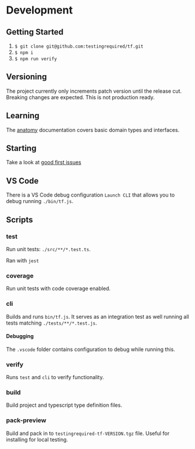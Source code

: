 # Development

## Getting Started

1. `$ git clone git@github.com:testingrequired/tf.git`
2. `$ npm i`
3. `$ npm run verify`

## Versioning

The project currently only increments patch version until the release cut. Breaking changes are expected. This is not production ready.

## Learning

The [anatomy](ANATOMY.md) documentation covers basic domain types and interfaces.

## Starting

Take a look at [good first issues](https://github.com/testingrequired/tf/issues?q=is%3Aissue+is%3Aopen+label%3A%22good+first+issue%22)

## VS Code

There is a VS Code debug configuration `Launch CLI` that allows you to debug running `./bin/tf.js`.

## Scripts

### test

Run unit tests: `./src/**/*.test.ts`.

Ran with `jest`

### coverage

Run unit tests with code coverage enabled.

### cli

Builds and runs `bin/tf.js`. It serves as an integration test as well running all tests matching `./tests/**/*.test.js`.

#### Debugging

The `.vscode` folder contains configuration to debug while running this.

### verify

Runs `test` and `cli` to verify functionality.

### build

Build project and typescript type definition files.

### pack-preview

Build and pack in to `testingrequired-tf-VERSION.tgz` file. Useful for installing for local testing.

